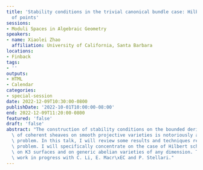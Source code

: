 ```yaml
---
title: 'Stability conditions in the trivial canonical bundle case: Hilbert schemes
  of points'
sessions:
- Moduli Spaces in Algebraic Geometry
speakers:
- name: Xiaolei Zhao
  affiliation: University of California, Santa Barbara
locations:
- Finback
tags:
- ''
outputs:
- HTML
- Calendar
categories:
- special-session
date: 2022-12-09T10:30:00-0800
publishDate: '2022-10-01T10:00:00-08:00'
end: 2022-12-09T11:20:00-0800
featured: 'false'
draft: 'false'
abstract: "The construction of stability conditions on the bounded derived category\
  \ of coherent sheaves on smooth projective varieties is notoriously a difficult\
  \ problem. In this talk, I will review some results and techniques related to this\
  \ problem. I will specifically concentrate on the case of Hilbert schemes of points\
  \ on K3 surfaces and on generic abelian varieties of any dimension. This is joint\
  \ work in progress with C. Li, E. Macr\xEC and P. Stellari."
---
```

